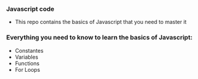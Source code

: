 ### Javascript code
- This repo contains the basics of Javascript that you need to master it

### Everything you need to know to learn the basics of Javascript:
- Constantes
- Variables
- Functions
- For Loops
